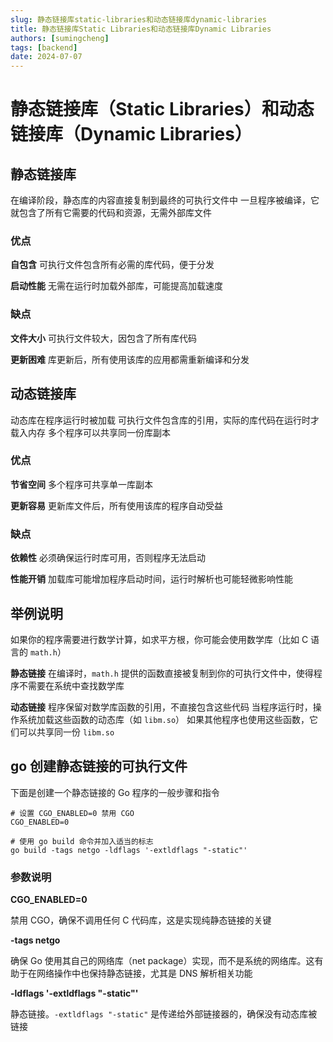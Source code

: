 ```yaml
---
slug: 静态链接库static-libraries和动态链接库dynamic-libraries
title: 静态链接库Static Libraries和动态链接库Dynamic Libraries
authors: [sumingcheng]
tags: [backend]
date: 2024-07-07
---
```


# 静态链接库（Static Libraries）和动态链接库（Dynamic Libraries）

## 静态链接库

在编译阶段，静态库的内容直接复制到最终的可执行文件中 一旦程序被编译，它就包含了所有它需要的代码和资源，无需外部库文件

### 优点

**自包含** 可执行文件包含所有必需的库代码，便于分发

**启动性能** 无需在运行时加载外部库，可能提高加载速度

### 缺点

**文件大小** 可执行文件较大，因包含了所有库代码

**更新困难** 库更新后，所有使用该库的应用都需重新编译和分发

## 动态链接库

动态库在程序运行时被加载 可执行文件包含库的引用，实际的库代码在运行时才载入内存 多个程序可以共享同一份库副本

### 优点

**节省空间** 多个程序可共享单一库副本

**更新容易** 更新库文件后，所有使用该库的程序自动受益

### 缺点

**依赖性** 必须确保运行时库可用，否则程序无法启动

**性能开销** 加载库可能增加程序启动时间，运行时解析也可能轻微影响性能

## 举例说明

如果你的程序需要进行数学计算，如求平方根，你可能会使用数学库（比如 C 语言的 `math.h`）

**静态链接** 在编译时，`math.h` 提供的函数直接被复制到你的可执行文件中，使得程序不需要在系统中查找数学库

**动态链接** 程序保留对数学库函数的引用，不直接包含这些代码 当程序运行时，操作系统加载这些函数的动态库（如 `libm.so`） 如果其他程序也使用这些函数，它们可以共享同一份 `libm.so`

## go 创建静态链接的可执行文件

下面是创建一个静态链接的 Go 程序的一般步骤和指令

```
# 设置 CGO_ENABLED=0 禁用 CGO
CGO_ENABLED=0
​
# 使用 go build 命令并加入适当的标志
go build -tags netgo -ldflags '-extldflags "-static"'
```

### 参数说明

**CGO_ENABLED=0**

禁用 CGO，确保不调用任何 C 代码库，这是实现纯静态链接的关键

**-tags netgo**

确保 Go 使用其自己的网络库（net package）实现，而不是系统的网络库。这有助于在网络操作中也保持静态链接，尤其是 DNS 解析相关功能

**-ldflags '-extldflags "-static"'**

静态链接。`-extldflags "-static"` 是传递给外部链接器的，确保没有动态库被链接
